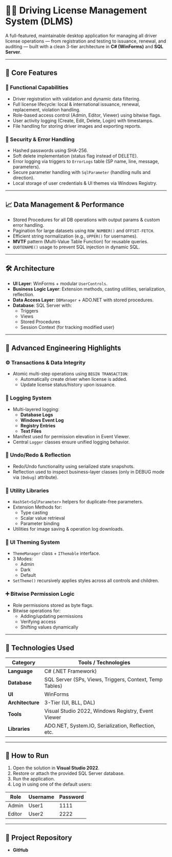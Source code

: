 # 🚗🛂 Driving License Management System (DLMS)

A full-featured, maintainable desktop application for managing all driver license operations — from registration and testing to issuance, renewal, and auditing — built with a clean 3-tier architecture in **C# (WinForms)** and **SQL Server**.

---

## 🔧 Core Features

### 🎯 Functional Capabilities
- Driver registration with validation and dynamic data filtering.  
- Full license lifecycle: local & international issuance, renewal, replacement, violation handling.  
- Role-based access control (Admin, Editor, Viewer) using bitwise flags.  
- User activity logging (Create, Edit, Delete, Login) with timestamps.  
- File handling for storing driver images and exporting reports.

### 🔐 Security & Error Handling
- Hashed passwords using SHA-256.  
- Soft delete implementation (status flag instead of DELETE).  
- Error logging via triggers to `ErrorLogs` table (SP name, line, message, parameters).  
- Secure parameter handling with `SqlParameter` (handling nulls and direction).  
- Local storage of user credentials & UI themes via Windows Registry.

---

## 📈 Data Management & Performance

- Stored Procedures for all DB operations with output params & custom error handling.  
- Pagination for large datasets using `ROW_NUMBER()` and `OFFSET-FETCH`.  
- Efficient string normalization (e.g., `UPPER()` for usernames).  
- **MVTF** pattern (Multi-Value Table Function) for reusable queries.  
- `QUOTENAME()` usage to prevent SQL injection in dynamic SQL.

---

## 🛠 Architecture

- **UI Layer**: WinForms + modular `UserControls`.  
- **Business Logic Layer**: Extension methods, casting utilities, serialization, reflection.  
- **Data Access Layer**: `DBManager` + ADO.NET with stored procedures.  
- **Database**: SQL Server with:
  - Triggers  
  - Views  
  - Stored Procedures  
  - Session Context (for tracking modified user)

---

## 🧠 Advanced Engineering Highlights

### ⚙ Transactions & Data Integrity
- Atomic multi-step operations using `BEGIN TRANSACTION`:
  - Automatically create driver when license is added.  
  - Update license status/history upon issuance.

### 🧾 Logging System
- Multi-layered logging:  
  - **Database Logs**  
  - **Windows Event Log**  
  - **Registry Entries**  
  - **Text Files**  
- Manifest used for permission elevation in Event Viewer.  
- Central `Logger` classes ensure unified logging behavior.

### 🔁 Undo/Redo & Reflection
- Redo/Undo functionality using serialized state snapshots.  
- Reflection used to inspect business-layer classes (only in DEBUG mode via `[Debug]` attribute).

### 🧩 Utility Libraries
- `HashSet<SqlParameter>` helpers for duplicate-free parameters.  
- Extension Methods for:
  - Type casting  
  - Scalar value retrieval  
  - Parameter binding  
- Utilities for image saving & operation log downloads.

### 🎨 UI Theming System
- `ThemeManager` class + `IThemable` interface.  
- 3 Modes:
  - Admin  
  - Dark  
  - Default  
- `SetTheme()` recursively applies styles across all controls and children.

### ➕ Bitwise Permission Logic
- Role permissions stored as byte flags.  
- Bitwise operations for:
  - Adding/updating permissions  
  - Verifying access  
  - Shifting values dynamically

---

## 🧪 Technologies Used

| Category     | Tools / Technologies                                  |
|--------------|--------------------------------------------------------|
| **Language** | C# (.NET Framework)                                    |
| **Database** | SQL Server (SPs, Views, Triggers, Context, Temp Tables)|
| **UI**       | WinForms                                               |
| **Architecture** | 3-Tier (UI, BLL, DAL)                            |
| **Tools**    | Visual Studio 2022, Windows Registry, Event Viewer     |
| **Libraries**| ADO.NET, System.IO, Serialization, Reflection, etc.    |

---

## 🚀 How to Run

1. Open the solution in **Visual Studio 2022**.  
2. Restore or attach the provided SQL Server database.  
3. Run the application.  
4. Log in using one of the default users:

| Role   | Username | Password |
|--------|----------|----------|
| Admin  | User1    | 1111     |
| Editor | User2    | 2222     |

---

## 📂 Project Repository

- **GitHub**
